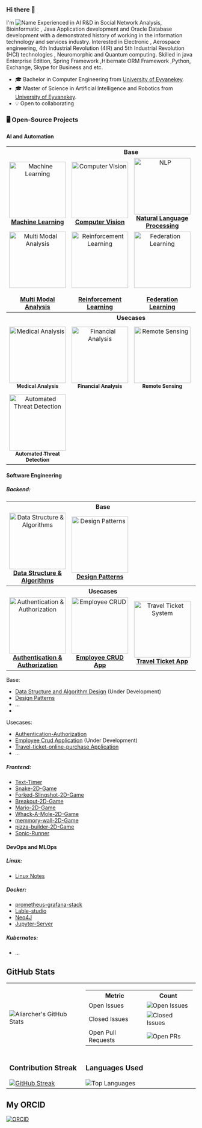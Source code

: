 ### Hi there 👋 
I'm
![Name](https://github.com/Aliarcher/Aliarcher/assets/53465519/1188697c-97c3-4eef-be73-842abbf4fe7e)
Experienced in AI R&D in Social Network Analysis, Bioinformatic , Java Application development and Oracle Database development  with a demonstrated history of working in the information technology and services industry. Interested in Electronic , Aerospace engineering, 4th Industrial Revolution (4IR) and 5th Industrial Revolution (HCI) technologies , Neuromorphic and Quantum computing. Skilled in java Enterprise Edition, Spring Framework ,Hibernate ORM Framework ,Python, Exchange, Skype for Business and etc.
* 🎓  Bachelor in Computer Engineering from [University of Eyvanekey](https://www.eyc.ac.ir/).
* 🎓  Master of Science in Artificial Intelligence and Robotics from [University of Eyvanekey](https://www.eyc.ac.ir/).
* 💡 Open to collaborating
### 🖥️ Open-Source Projects


 #### AI and Automation

   <table>
     <tr>
        <th colspan="4" align="center" style="text-align:center; font-size:16px;">Base</th>
     </tr>
     <tr>
       <td align="center">
         <a href="https://github.com/Aliarcher/Machine-learning">
           <img src="https://img.icons8.com/fluency/200/artificial-intelligence.png" width="150" alt="Machine Learning"/>
           <br><b>Machine Learning</b>
         </a>
       </td>
       <td align="center">
         <a href="https://github.com/Aliarcher/Computer-Vision">
           <img src="https://static.vecteezy.com/system/resources/previews/023/752/816/non_2x/computer-vision-icon-in-illustration-vector.jpg" width="150" alt="Computer Vision"/>
           <br><b>Computer Vision</b>
         </a>
       </td>
       <td align="center">
         <a href="https://github.com/Aliarcher/Natural-Language-Processing">
           <img src="https://img.icons8.com/fluency/200/chatbot.png" width="150" alt="NLP"/>
           <br><b>Natural Language Processing</b>
         </a>
       </td>
       <td align="center">
         <a href="https://github.com/Aliarcher/Music-Audio-Speech-Analysis">
           <img src="https://img.icons8.com/fluency/200/microphone.png" width="150" alt="Music/Audio"/>
           <br><b>Music & Speech Analysis</b>
         </a>
       </td>
     </tr>
     <tr>
       <td align="center">
         <a href="https://github.com/Aliarcher/Multi-Modal-Analysis">
           <img src="https://img.icons8.com/fluency/200/combo-chart.png" width="150" alt="Multi Modal Analysis"/><br>
           <br><b>Multi Modal Analysis</b>
         </a>
       </td>
       <td align="center">
         <a href="https://github.com/Aliarcher/Reinforcement-Learning">
           <img src="https://ibepyprogrammer.com/content/images/2024/03/RL.png" width="150" alt="Reinforcement Learning"/><br>
           <br><b>Reinforcement Learning</b>
         </a>
       </td>
       <td align="center">
         <a href="https://github.com/Aliarcher/Federation-Learning">
           <img src="https://img.icons8.com/fluency/200/network.png" width="150" alt="Federation Learning"/><br>
           <br><b>Federation Learning</b>
         </a>
       </td>
       <td align="center">
         <a href="https://github.com/Aliarcher/System-2-In-AI">
           <img src="https://img.icons8.com/fluency/200/brain.png" width="150" alt="System-2 in AI"/><br>
           <br><b>System-2 in AI</b>
         </a>
       </td>
    </tr>
    <tr>
       <th colspan="4" align="center" style="text-align:center; font-size:16px;">Usecases</th>
    </tr>
    <tr>
      <td align="center">
        <a href="https://github.com/Aliarcher/Medical-Analysis">
          <img src="https://cdn-icons-png.flaticon.com/512/7054/7054227.png" width="150" alt="Medical Analysis"/><br>
          <sub><b>Medical Analysis</b></sub>
        </a>
      </td>
      <td align="center">
        <a href="https://github.com/Aliarcher/Financial-Analysis">
          <img src="https://img.freepik.com/premium-vector/stock-market-icon-vector-image-can-be-used-crisis-mangement_120816-194464.jpg" width="150" alt="Financial Analysis"/><br>
          <sub><b>Financial Analysis</b></sub>
        </a>
      </td>
      <td align="center">
        <a href="https://github.com/Aliarcher/Remote-Sensing">
          <img src="https://img.icons8.com/fluency/200/satellite.png" width="150" alt="Remote Sensing"/><br>
          <sub><b>Remote Sensing</b></sub>
        </a>
      </td>
      <td align="center">
        <a href="https://github.com/Aliarcher/AI-in-Travel-and-Transport">
          <img src="https://img.icons8.com/fluency/200/train.png" width="150" alt="AI in Travel"/><br>
          <sub><b>AI in Travel & Transport</b></sub>
        </a>
      </td>
    </tr>
    <tr>
      <td align="center">
        <a href="https://github.com/Aliarcher/Automated-Threat-Detection">
          <img src="https://img.icons8.com/fluency/200/security-checked.png" width="150" alt="Automated Threat Detection"/><br>
          <sub><b>Automated Threat Detection</b></sub>
        </a>
      </td>
    </tr>
   </table>
   
 #### Software Engineering
   ##### Backend:
   <table>
     <!-- Backend Base Header -->
     <tr>
       <th colspan="4" align="center" style="text-align:center; font-size:16px;">Base</th>
     </tr>
     <tr>
       <td align="center">
         <a href="https://github.com/Aliarcher/Data-Structure-Algorithm-Design">
           <img src="https://miro.medium.com/v2/da:true/resize:fit:800/0*tVerHf4MknjC4XiD" width="150" alt="Data Structure & Algorithms"/><br>
           <b>Data Structure & Algorithms</b>
         </a>
       </td>
       <td align="center">
         <a href="https://github.com/Aliarcher/Design-Patterns">
           <img src="https://bgasparotto.com/wp-content/uploads/2016/11/design-patterns-logo-2.png" width="150" alt="Design Patterns"/><br>
           <b>Design Patterns</b>
         </a>
       </td>
       <td align="center">
         <!-- Placeholder for future Base -->
       </td>
       <td align="center">
         <!-- Placeholder for future Base -->
       </td>
     </tr>
     <tr>
       <th colspan="4" align="center" style="text-align:center; font-size:16px;">Usecases</th>
     </tr>
     <tr>
       <td align="center">
         <a href="https://github.com/Aliarcher/Authentication-Authorization">
           <img src="https://img.icons8.com/fluency/200/key.png" width="150" alt="Authentication & Authorization"/><br>
           <b>Authentication & Authorization</b>
         </a>
       </td>
       <td align="center">
         <a href="https://github.com/Aliarcher/Applications">
           <img src="https://img.icons8.com/fluency/200/user-group-man-man.png" width="150" alt="Employee CRUD"/><br>
           <b>Employee CRUD App</b>
         </a>
       </td>
       <td align="center">
         <a href="https://github.com/Aliarcher/Travel-ticket-online-purchase-system">
           <img src="https://img.icons8.com/fluency/200/ticket.png" width="150" alt="Travel Ticket System"/><br>
           <b>Travel Ticket App</b>
         </a>
       </td>
       <td align="center">
         <!-- Placeholder for future Usecase -->
       </td>
     </tr>
   </table>

   
   Base:
   * [Data Structure and Algorithm Design](https://github.com/Aliarcher/Data-Structure-Algorithm-Design) (Under Development)
   * [Design Patterns](https://github.com/Aliarcher/Design-Patterns)
   * ...
   * 
   Usecases:
   * [Authentication-Authorization](https://github.com/Aliarcher/Authentication-Authorization) 
   * [Employee Crud Application](https://github.com/Aliarcher/Applications) (Under Development)
   * [Travel-ticket-online-purchase Application](https://github.com/Aliarcher/Travel-ticket-online-purchase-system)
   * ...
   ##### Frontend:
   * [Text-Timer](https://github.com/Aliarcher/Text-Timer)
   * [Snake-2D-Game](https://github.com/Aliarcher/Snake-2D-Game/tree/main)
   * [Forked-Slingshot-2D-Game](https://github.com/Aliarcher/Forked-Slingshot-2D-Game)
   * [Breakout-2D-Game](https://github.com/Aliarcher/breakout-2D-game)
   * [Mario-2D-Game](https://github.com/Aliarcher/Mario-2D-Game)
   * [Whack-A-Mole-2D-Game](https://github.com/Aliarcher/whack-a-mole-2D-Game)
   * [memmory-wall-2D-Game](https://github.com/Aliarcher/memmory-wall-2D-Game)
   * [pizza-builder-2D-Game](https://github.com/Aliarcher/pizza-builder-2D-Game)
   * [Sonic-Runner](https://github.com/Aliarcher/Sonic-Runner)
#### DevOps and MLOps
   ##### Linux:
   * [Linux Notes](https://github.com/Aliarcher/Linux-LPIC-Notes)
   ##### Docker:
   * [prometheus-grafana-stack](https://github.com/Aliarcher/DevOps)
   * [Lable-studio](https://github.com/Aliarcher/label-studio)
   * [Neo4J](https://github.com/Aliarcher/Graph-Database)
   * [Jupyter-Server](https://github.com/Aliarcher/Jupyter-Server)
   ##### Kubernates:
   * ...

## GitHub Stats

<table>
  <tr>
    <td>
      <img src="https://github-readme-stats.vercel.app/api?username=Aliarcher&show_icons=true&theme=radical" alt="Aliarcher's GitHub Stats" />
    </td>
    <td>
      <table>
        <tr>
          <th>Metric</th>
          <th>Count</th>
        </tr>
        <tr>
          <td>Open Issues</td>
          <td><img src="https://img.shields.io/github/search/Aliarcher/Aliarcher/issues" alt="Open Issues" /></td>
        </tr>
        <tr>
          <td>Closed Issues</td>
          <td><img src="https://img.shields.io/github/search/Aliarcher/Aliarcher/issues?q=is%3Aissue+is%3Aclosed" alt="Closed Issues" /></td>
        </tr>
        <tr>
          <td>Open Pull Requests</td>
          <td><img src="https://img.shields.io/github/search/Aliarcher/Aliarcher/pulls" alt="Open PRs" /></td>
        </tr>
      </table>
    </td>
  </tr>
  <tr>
    <td>
      <h3>Contribution Streak</h3>
      <a href="https://git.io/streak-stats">
        <img src="https://streak-stats.demolab.com?user=Aliarcher&theme=radical" alt="GitHub Streak" />
      </a>
    </td>
    <td>
      <h3>Languages Used</h3>
      <img src="https://github-readme-stats.vercel.app/api/top-langs/?username=Aliarcher&layout=compact&theme=radical" alt="Top Languages" />
    </td>
  </tr>
</table>

## My ORCID

[![ORCID](https://img.shields.io/badge/ORCID-0000--0002--1825--0097-green.svg)](https://orcid.org/0009-0000-0122-678X)
